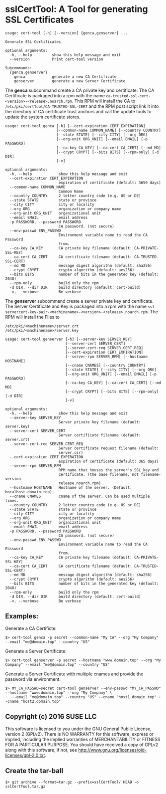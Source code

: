 sslCertTool: A Tool for generating SSL Certificates
===================================================
```
usage: cert-tool [-h] [--version] {genca,genserver} ...

Generate SSL Certificates

optional arguments:
  -h, --help         show this help message and exit
  --version          Print cert-tool version

Subcommands:
  {genca,genserver}
    genca            generate a new CA Certificate
    genserver        generate a new Server Certificate
```

The **genca** subcommand create a CA private key and certificate. The
CA Certificate is packaged into a rpm with the name ```ca-trusted-ssl-cert-<version>-<release>.noarch.rpm```.
This RPM will install the CA to ```/etc/pki/certTool/CA-TRUSTED-SSL-CERT``` and
the RPM post script link it into the directory of CA certificate trust anchors and call the
update tools to update the system certificate stores.

```
usage: cert-tool genca [-h] [--cert-expiration CERT_EXPIRATION]
                       [--common-name COMMON_NAME] [--country COUNTRY]
                       [--state STATE] [--city CITY] [--org ORG]
                       [--org-unit ORG_UNIT] [--email EMAIL] [-p PASSWORD]
                       [--ca-key CA_KEY] [--ca-cert CA_CERT] [--md MD]
                       [--crypt CRYPT] [--bits BITS] [--rpm-only] [-d DIR]
                       [-v]

optional arguments:
  -h, --help            show this help message and exit
  --cert-expiration CERT_EXPIRATION
                        expiration of certificate (default: 3650 days)
  --common-name COMMON_NAME
                        Common Name
  --country COUNTRY     2 letter country code (e.g. US or DE)
  --state STATE         state or province
  --city CITY           city or locality
  --org ORG             organization or company name
  --org-unit ORG_UNIT   organizational unit
  --email EMAIL         email address
  -p PASSWORD, --password PASSWORD
                        CA password. (not secure)
  --env-passwd ENV_PASSWD
                        Environment variable name to read the CA Password
                        from.
  --ca-key CA_KEY       CA private key filename (default: CA-PRIVATE-SSL-KEY)
  --ca-cert CA_CERT     CA certificate filename (default: CA-TRUSTED-SSL-CERT)
  --md MD               message digest algorithm (default: sha256)
  --crypt CRYPT         crypto algorithm (default: aes256)
  --bits BITS           number of bits in the generated key (default: 2048)
  --rpm-only            build only the rpm
  -d DIR, --dir DIR     build directory (default: cert-build)
  -v, --verbose         Be verbose
```

The **genserver** subcommand create a server private key and certificate.
The Server Certificate and Key is packaged into a rpm with the name
```ssl-servercert-key-pair-<machinename>-<version>-<release>.noarch.rpm```.
The RPM will install the Files to
```
/etc/pki/<machinename>/server.crt
/etc/pki/<machinename>/server.key
```

```
usage: cert-tool genserver [-h] [--server-key SERVER_KEY]
                           [--server-cert SERVER_CERT]
                           [--server-cert-req SERVER_CERT_REQ]
                           [--cert-expiration CERT_EXPIRATION]
                           [--server-rpm SERVER_RPM] [--hostname HOSTNAME]
                           [--cname CNAMES] [--country COUNTRY]
                           [--state STATE] [--city CITY] [--org ORG]
                           [--org-unit ORG_UNIT] [--email EMAIL] [-p PASSWORD]
                           [--ca-key CA_KEY] [--ca-cert CA_CERT] [--md MD]
                           [--crypt CRYPT] [--bits BITS] [--rpm-only] [-d DIR]
                           [-v]

optional arguments:
  -h, --help            show this help message and exit
  --server-key SERVER_KEY
                        Server private key filename (default: server.key)
  --server-cert SERVER_CERT
                        Server certificate filename (default: server.crt)
  --server-cert-req SERVER_CERT_REQ
                        Server certificate request filename (default:
                        server.csr)
  --cert-expiration CERT_EXPIRATION
                        expiration of certificate (default: 365 days)
  --server-rpm SERVER_RPM
                        RPM name that houses the server's SSL key and
                        certificate. (the base filename, not filename-version-
                        release.noarch.rpm)
  --hostname HOSTNAME   Hostname of the server. (Default: hocalhost.domain.top)
  --cname CNAMES        cname of the server. Can be used multiple times.
  --country COUNTRY     2 letter country code (e.g. US or DE)
  --state STATE         state or province
  --city CITY           city or locality
  --org ORG             organization or company name
  --org-unit ORG_UNIT   organizational unit
  --email EMAIL         email address
  -p PASSWORD, --password PASSWORD
                        CA password. (not secure)
  --env-passwd ENV_PASSWD
                        Environment variable name to read the CA Password
                        from.
  --ca-key CA_KEY       CA private key filename (default: CA-PRIVATE-SSL-KEY)
  --ca-cert CA_CERT     CA certificate filename (default: CA-TRUSTED-SSL-CERT)
  --md MD               message digest algorithm (default: sha256)
  --crypt CRYPT         crypto algorithm (default: aes256)
  --bits BITS           number of bits in the generated key (default: 2048)
  --rpm-only            build only the rpm
  -d DIR, --dir DIR     build directory (default: cert-build)
  -v, --verbose         Be verbose
```


Examples:
---------

Generate a CA Certificte:
```
$> cert-tool genca -p secret --common-name "My CA" --org "My Company" --email "me@domain.top" --country "US"
```

Generate a Server Certificate:
```
$> cert-tool genserver -p secret --hostname "www.domain.top" --org "My Company" --email "me@domain.top" --country "US"
```

Generate a Server Certificate with multiple cnames and provide the password via environment.

```
$> MY_CA_PASSWD=secret cert-tool genserver --env-passwd "MY_CA_PASSWD" --hostname "www.domain.top" --org "My Company" \
   --email "me@domain.top" --country "US" --cname "host1.domain.top" --cname "host2.domain.top"
```

Copyright (c) 2016 SUSE LLC
---------------------------

This software is licensed to you under the GNU General Public License,
version 2 (GPLv2). There is NO WARRANTY for this software, express or
implied, including the implied warranties of MERCHANTABILITY or FITNESS
FOR A PARTICULAR PURPOSE. You should have received a copy of GPLv2
along with this software; if not, see
http://www.gnu.org/licenses/old-licenses/gpl-2.0.txt.


Create the tar-ball
-------------------

```
$> git archive --format=tar.gz --prefix=sslCertTool/ HEAD -o sslCertTool.tar.gz
```

